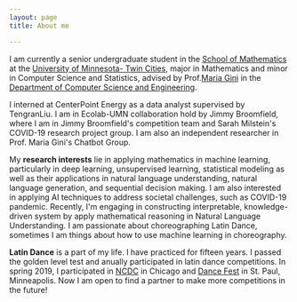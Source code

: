 ```yaml
---
layout: page
title: About me

---
```


I am currently a senior undergraduate student in the [School of Mathematics](https://math.umn.edu/) at the [University of Minnesota- Twin Cities](https://twin-cities.umn.edu/), major in Mathematics and minor in Computer Science and Statistics, advised by Prof.[Maria Gini](https://www-users.cs.umn.edu/~gini/) in the [Department of Computer Science and Engineering](https://cse.umn.edu/cs). 

I interned at CenterPoint Energy as a data analyst supervised by TengranLiu. I am in Ecolab-UMN collaboration hold by Jimmy Broomfield, where I am in Jimmy Broomfield's competition team and Sarah Milstein's COVID-19 research project group. I am also an independent researcher in Prof. Maria Gini's Chatbot Group.

My **research interests** lie in applying mathematics in machine learning, particularly in deep learning, unsupervised learning, statistical modeling as well as their applications in natural language understanding, natural language generation, and sequential decision making. I am also interested in applying AI techniques to address societal challenges, such as COVID-19 pandemic. Recently, I'm engaging in constructing interpretable, knowledge-driven system by apply mathematical reasoning in Natural Language Understanding. I am passionate about choreographing Latin Dance, sometimes I am things about how to use machine learning in choreography. 

**Latin Dance** is a part of my life. I have practiced for fifteen years. I passed the golden level test and anually participated in latin dance competitions. In spring 2019, I participated in [NCDC](https://usadancencdc.org/) in Chicago and [Dance Fest](http://udancefest.com/) in St. Paul, Minneapolis. Now I am open to find a partner to make more competitions in the future! 
